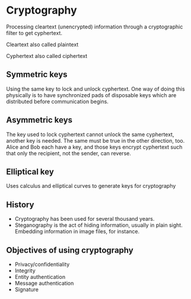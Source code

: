 Cryptography
============

Processing cleartext (unencrypted) information through a cryptographic filter
to get cyphertext.

Cleartext also called plaintext

Cyphertext also called ciphertext

## Symmetric keys
Using the same key to lock and unlock cyphertext. One way of doing this
physically is to have synchronized pads of disposable keys which are
distributed before communication begins.

## Asymmetric keys
The key used to lock cyphertext cannot unlock the same cyphertext, another key
is needed. The same must be true in the other direction, too. Alice and Bob
each have a key, and those keys encrypt cyphertext such that only the
recipient, not the sender, can reverse.

## Elliptical key
Uses calculus and elliptical curves to generate keys for cryptography

## History
- Cryptography has been used for several thousand years.
- Steganography is the act of hiding information, usually in plain sight.
  Embedding information in image files, for instance.

## Objectives of using cryptography
- Privacy/confidentiality
- Integrity
- Entity authentication
- Message authentication
- Signature
